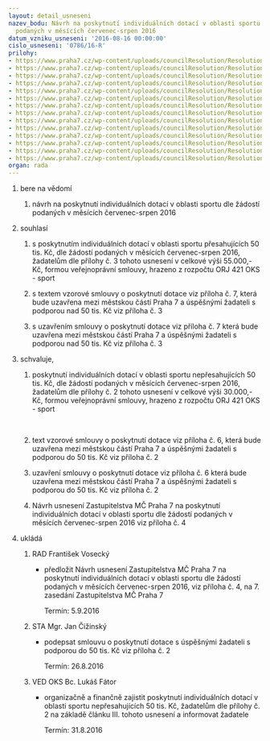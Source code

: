 ```yaml
---
layout: detail_usneseni
nazev_bodu: Návrh na poskytnutí individuálních dotací v oblasti sportu dle žádostí
  podaných v měsících červenec-srpen 2016
datum_vzniku_usneseni: '2016-08-16 00:00:00'
cislo_usneseni: '0786/16-R'
prilohy:
- https://www.praha7.cz/wp-content/uploads/councilResolution/Resolutions/28062/export/D_Individualnidotace_sport_zadosti_cervenec_srpen_V_R~92125.doc
- https://www.praha7.cz/wp-content/uploads/councilResolution/Resolutions/28062/export/c2Individualni_dotace_cervenec_srpenF_tabulkado50tis~92124.xls
- https://www.praha7.cz/wp-content/uploads/councilResolution/Resolutions/28062/export/c3Individualni_dotace_cervenec_srpenF_tabulkadomatrose~92123.xls
- https://www.praha7.cz/wp-content/uploads/councilResolution/Resolutions/28062/export/NavrhusneseniZMCposkytnutiindividualnidotaceoblastsportu07082016~92122.pdf
- https://www.praha7.cz/wp-content/uploads/councilResolution/Resolutions/28062/export/zapiszjednaniSportovnikomise_08_08_2016~92121.pdf
- https://www.praha7.cz/wp-content/uploads/councilResolution/Resolutions/28062/export/Smlouva_o_poskytnuti_dotace_individualni_do50tis_cervenec_srpen_2016~92120.doc
- https://www.praha7.cz/wp-content/uploads/councilResolution/Resolutions/28062/export/Smlouva_o_poskytnuti_dotace_individualni_nad_50tis_registr_smluv_cervenec_srpen_2016~92119.doc
- https://www.praha7.cz/wp-content/uploads/councilResolution/Resolutions/28062/export/ZadostIDOlympzapas~92118.pdf
- https://www.praha7.cz/wp-content/uploads/councilResolution/Resolutions/28062/export/Zadost_ROlympfotbal~92117.pdf
- https://www.praha7.cz/wp-content/uploads/councilResolution/Resolutions/28062/export/Silueta_Letenskypohar_Zadost_o_poskytnuti_individualni_dotace_R~92116.pdf
- https://www.praha7.cz/wp-content/uploads/councilResolution/Resolutions/28062/export/Zadost_ActiveforLife~92115.pdf
- https://www.praha7.cz/wp-content/uploads/councilResolution/Resolutions/28062/export/Zadost_ID_Cisar_R~92114.pdf
- https://www.praha7.cz/wp-content/uploads/councilResolution/Resolutions/28062/export/Vypisypromaterial_Sport_ID~92113.pdf
- https://www.praha7.cz/wp-content/uploads/councilResolution/Resolutions/28062/export/export~298097.pdf
organ: rada
---
```

<ol class="urzList_view" id="urzList">
<li class="urzClass1" id=""><span name="1">bere na vědomí</span> 
<ol class="urzOlClass">
<li class="urzClass2" style="TEXT-ALIGN: left" id=""><span><p>návrh na poskytnutí individuálních dotací v oblasti sportu dle žádostí podaných v měsících červenec-srpen 2016</p></span></li></ol></li>

<li class="urzClass1" id=""><span name="26">souhlasí</span> 
<ol class="urzOlClass">
<li class="urzClass2" style="TEXT-ALIGN: left" id=""><span><p>s poskytnutím individuálních dotací v oblasti sportu přesahujících 50 tis. Kč, dle žádostí podaných v měsících červenec-srpen 2016, žadatelům dle přílohy č.&nbsp;3 tohoto usnesení v celkové výši 55.000,- Kč, formou veřejnoprávní smlouvy, hrazeno z rozpočtu ORJ 421 OKS - sport</p></span></li>
<li class="urzClass2" style="TEXT-ALIGN: left" id=""><span><p>s textem vzorové smlouvy o poskytnutí dotace viz příloha č. 7, která bude uzavřena mezi městskou částí Praha 7 a úspěšnými žadateli s podporou&nbsp;nad 50 tis. Kč viz příloha č. 3</p></span></li>
<li class="urzClass2" style="TEXT-ALIGN: left" id=""><span><p>s uzavřením smlouvy o poskytnutí dotace viz příloha č.&nbsp;7 která bude uzavřena mezi městskou částí Praha 7 a úspěšnými žadateli s podporou&nbsp;nad 50 tis. Kč viz příloha č. 3</p></span></li></ol></li><li class="urzClass1" id=""><span name="89">schvaluje,</span> 
<ol class="urzOlClass">
<li class="urzClass2" style="TEXT-ALIGN: left" id=""><span><p>poskytnutí individuálních dotací v oblasti sportu nepřesahujících 50 tis. Kč, dle žádostí podaných v měsících červenec-srpen 2016, žadatelům dle přílohy č. 2 tohoto usnesení v celkové výši 30.000,- Kč, formou veřejnoprávní smlouvy, hrazeno z rozpočtu ORJ 421 OKS - sport</p><p>&nbsp;</p></span></li>
<li class="urzClass2" style="TEXT-ALIGN: left" id=""><span><p>text vzorové smlouvy o poskytnutí dotace viz příloha č. 6, která bude uzavřena mezi městskou částí Praha 7 a úspěšnými žadateli s podporou do 50 tis. Kč viz příloha č. 2</p></span></li>
<li class="urzClass2" style="TEXT-ALIGN: left" id=""><span><p>uzavření smlouvy o poskytnutí dotace viz příloha č.&nbsp;6 která bude uzavřena mezi městskou částí Praha 7 a úspěšnými žadateli s podporou do 50 tis. Kč viz příloha č. 2</p></span></li>
<li class="urzClass2" style="TEXT-ALIGN: left" id=""><span><p>Návrh usnesení Zastupitelstva MČ Praha 7 na poskytnutí individuálních dotací v oblasti sportu dle žádostí podaných v měsících červenec-srpen 2016 viz příloha č. 4</p></span></li></ol></li><li class="urzClass1" id="urzUkoly"><span name="1">ukládá</span><ol class="urzOlClass"><li class="urzClass2"><span><p>RAD František Vosecký</p></span><ul class="urzUlClass"><li class="urzClass3"><span><p>předložit Návrh usnesení Zastupitelstva MČ Praha 7 na poskytnutí individuálních dotací v oblasti sportu dle žádostí podaných v měsících červenec-srpen 2016, viz příloha č. 4, na 7. zasedání Zastupitelstva MČ Praha 7</p></span><span class="urzUkolTermin">  Termín:&nbsp;5.9.2016</span></li></ul></li><li class="urzClass2"><span><p>STA Mgr. Jan Čižinský</p></span><ul class="urzUlClass"><li class="urzClass3"><span><p>podepsat smlouvu o poskytnutí dotace s úspěšnými žadateli s podporou do 50 tis. Kč viz příloha č. 2</p></span><span class="urzUkolTermin">  Termín:&nbsp;26.8.2016</span></li></ul></li><li class="urzClass2"><span><p>VED OKS Bc. Lukáš Fátor</p></span><ul class="urzUlClass"><li class="urzClass3"><span><p>organizačně a finančně zajistit poskytnutí individuálních dotací v oblasti sportu nepřesahujících 50 tis. Kč, žadatelům dle přílohy č. 2 na základě článku III. tohoto usnesení a informovat žadatele</p></span><span class="urzUkolTermin">  Termín:&nbsp;31.8.2016</span></li></ul></li></ol></li>
</ol>